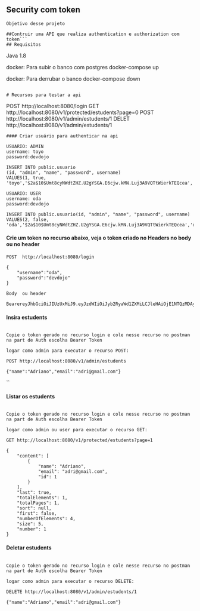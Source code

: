 ## Security com token
```
Objetivo desse projeto

##Contruir uma API que realiza authentication e authorization com token```
## Requisitos
```
Java 1.8

docker: Para subir o banco com postgres
docker-compose up

docker: Para derrubar o banco
docker-compose down

```

# Recursos para testar a api
```
POST  http://localhost:8080/login
GET   http://localhost:8080/v1/protected/estudents?page=0
POST  http://localhost:8080/v1/admin/estudents/1
DELET http://localhost:8080/v1/admin/estudents/1

```
#### Criar usuário para authenticar na api

USUARIO: ADMIN
username: toyo
password:devdojo

INSERT INTO public.usuario
(id, "admin", "name", "password", username)
VALUES(1, true, 'toyo','$2a$10$Umt8cyNWdtZHZ.U2gYSGA.E6cjw.kMN.Luj3A9VQTtWierkTEQcea','toyo');

USUARIO: USER
username: oda
password:devdojo

INSERT INTO public.usuario(id, "admin", "name", "password", username)
VALUES(2, false, 'oda','$2a$10$Umt8cyNWdtZHZ.U2gYSGA.E6cjw.kMN.Luj3A9VQTtWierkTEQcea','oda');

```

#### Crie um token no recurso abaixo, veja o token criado no Headers no body ou no header
```
POST  http://localhost:8080/login

{
	"username":"oda",
	"password":"devdojo"
}

Body  ou header

BearereyJhbGciOiJIUzUxMiJ9.eyJzdWIiOiJyb2RyaWd1ZXMiLCJleHAiOjE1NTQzMDAyOTV9.Socbf9mvPcjhagJH7fGRPAXWnJfpeB1WBDnDBR9Er4y9aQjsfoVM1CIkEix0lFNCIhNKTjcNDjAmQhAzdlj4SQ

```

#### Insira  estudents
```

Copie o token gerado no recurso login e cole nesse recurso no postman na part de Auth escolha Bearer Token

logar como admin para executar o recurso POST:

POST http://localhost:8080/v1/admin/estudents

{"name":"Adriano","email":"adri@gmail.com"}

```

``

#### Listar os estudents
```

Copie o token gerado no recurso login e cole nesse recurso no postman na part de Auth escolha Bearer Token

logar como admin ou user para executar o recurso GET:

GET http://localhost:8080/v1/protected/estudents?page=1

{
    "content": [
        {
            "name": "Adriano",
            "email": "adri@gmail.com",
            "id": 1
        }
    ],
    "last": true,
    "totalElements": 1,
    "totalPages": 1,
    "sort": null,
    "first": false,
    "numberOfElements": 4,
    "size": 5,
    "number": 1
}

```

#### Deletar  estudents
```

Copie o token gerado no recurso login e cole nesse recurso no postman na part de Auth escolha Bearer Token

logar como admin para executar o recurso DELETE:

DELETE http://localhost:8080/v1/admin/estudents/1

{"name":"Adriano","email":"adri@gmail.com"}

```